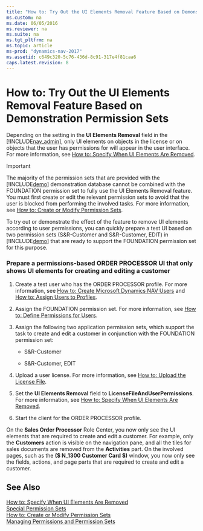 ```yaml
---
title: "How to: Try Out the UI Elements Removal Feature Based on Demonstration Permission Sets"
ms.custom: na
ms.date: 06/05/2016
ms.reviewer: na
ms.suite: na
ms.tgt_pltfrm: na
ms.topic: article
ms-prod: "dynamics-nav-2017"
ms.assetid: c649c320-5c76-436d-8c91-317e4f81caa6
caps.latest.revision: 8
---
```

# How to: Try Out the UI Elements Removal Feature Based on Demonstration Permission Sets
Depending on the setting in the **UI Elements Removal** field in the [!INCLUDE[nav_admin](includes/nav_admin_md.md)], only UI elements on objects in the license or on objects that the user has permissions for will appear in the user interface. For more information, see [How to: Specify When UI Elements Are Removed](../Topic/How%20to:%20Specify%20When%20UI%20Elements%20Are%20Removed.md).  
  
> [!IMPORTANT]  
>  The majority of the permission sets that are provided with the [!INCLUDE[demo](includes/demo_md.md)] demonstration database cannot be combined with the FOUNDATION permission set to fully use the UI Elements Removal feature. You must first create or edit the relevant permission sets to avoid that the user is blocked from performing the involved tasks. For more information, see [How to: Create or Modify Permission Sets](../Topic/How%20to:%20Create%20or%20Modify%20Permission%20Sets.md).  
  
 To try out or demonstrate the effect of the feature to remove UI elements according to user permissions, you can quickly prepare a test UI based on two permission sets \(S&R\-Customer and S&R\-Customer, EDIT\) in [!INCLUDE[demo](includes/demo_md.md)] that are ready to support the FOUNDATION permission set for this purpose.  
  
### Prepare a permissions\-based ORDER PROCESSOR UI that only shows UI elements for creating and editing a customer  
  
1.  Create a test user who has the ORDER PROCESSOR profile. For more information, see [How to: Create Microsoft Dynamics NAV Users](../Topic/How%20to:%20Create%20Microsoft%20Dynamics%20NAV%20Users.md) and [How to: Assign Users to Profiles](../Topic/How%20to:%20Assign%20Users%20to%20Profiles.md).  
  
2.  Assign the FOUNDATION permission set. For more information, see [How to: Define Permissions for Users](../Topic/How%20to:%20Define%20Permissions%20for%20Users.md).  
  
3.  Assign the following two application permission sets, which support the task to create and edit a customer in conjunction with the FOUNDATION permission set:  
  
    -   S&R\-Customer  
  
    -   S&R\-Customer, EDIT  
  
4.  Upload a user license. For more information, see [How to: Upload the License File](../Topic/How%20to:%20Upload%20the%20License%20File.md).  
  
5.  Set the **UI Elements Removal** field to **LicenseFileAndUserPermissions**. For more information, see [How to: Specify When UI Elements Are Removed](../Topic/How%20to:%20Specify%20When%20UI%20Elements%20Are%20Removed.md).  
  
6.  Start the client for the ORDER PROCESSOR profile.  
  
 On the **Sales Order Processor** Role Center, you now only see the UI elements that are required to create and edit a customer. For example, only the **Customers** action is visible on the navigation pane, and all the tiles for sales documents are removed from the **Activities** part. On the involved pages, such as the **\($ N\_1300 Customer Card $\)** window, you now only see the fields, actions, and page parts that are required to create and edit a customer.  
  
## See Also  
 [How to: Specify When UI Elements Are Removed](../Topic/How%20to:%20Specify%20When%20UI%20Elements%20Are%20Removed.md)   
 [Special Permission Sets](Special-Permission-Sets.md)   
 [How to: Create or Modify Permission Sets](../Topic/How%20to:%20Create%20or%20Modify%20Permission%20Sets.md)   
 [Managing Permissions and Permission Sets](Managing-Permissions-and-Permission-Sets.md)